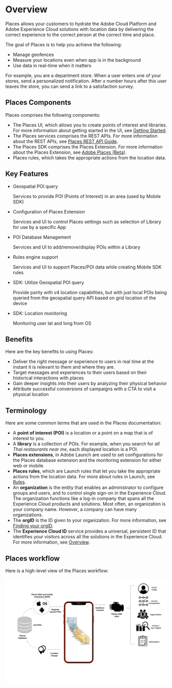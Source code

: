 # Overview

Places allows your customers to hydrate the Adobe Cloud Platform and Adobe Experience Cloud solutions with location data by delivering the correct experience to the correct person at the correct time and place.

The goal of Places is to help you achieve the following:

* Manage geofences
* Measure your locations even when app is in the background
* Use data in real-time when it matters 

For example, you are a department store. When a user enters one of your stores, send a personalized notification. After _x_ number hours after this user leaves the store, you can send a link to a satisfaction survey.

## Places Components

Places comprises the following components:

* The Places UI, which allows you to create points of interest and libraries.  For more information about getting started in the UI, see [Getting Started](https://launch.gitbook.io/places-services-by-adobe-documentation/getting-started).
* The Places services comprises the REST APIs. For more information about the REST APIs, see [Places REST API Guide](https://launch.gitbook.io/places-developer-by-adobe-documentation/).
* The Places SDK comprises the Places Extension. For more information about the Places Extension, see [Adobe Places \(Beta\)](https://aep-sdks.gitbook.io/docs/using-mobile-extensions/places-extension).
* Places rules, which takes the appropriate actions from the location data.

## Key Features

* Geospatial POI query

  Services to provide POI \(Points of Interest\) in an area \(used by Mobile SDK\)

* Configuration of Places Extension

  Services and UI to control Places settings such as selection of Library for use by a specific App

* POI Database Management

  Services and UI to add/remove/display POIs within a Library

* Rules engine support

  Services and UI to support Places/POI data while creating Mobile SDK rules

* SDK: Utilize Geospatial POI query

  Provide parity with v4 location capabilities, but with just local POIs being queried from the geospatial query API based on grid location of the device

* SDK: Location monitoring

  Monitoring user lat and long from OS

## Benefits

Here are the key benefits to using Places:

* Deliver the right message or experience to users in real time at the instant it is relevant to them and where they are.
* Target messages and experiences to their users based on their historical interactions with places 
* Gain deeper insights into their users by analyzing their physical behavior
* Attribute successful conversions of campaigns with a CTA to visit a physical location

## Terminology

Here are some common terms that are used in the Places documentation:

* A **point of interest \(POI\)** is a location or a point on a map that is of interest to you. 
* A **library** is a collection of POIs.   For example, when you search for _all Thai restaurants near me_, each displayed location is a POI.
* **Places extensions**, in Adobe Launch are used to set configurations for the Places database extension and the monitoring extension for either web or mobile. 
* **Places rules**, which are Launch rules that let you take the appropriate actions from the location data.  For more about rules in Launch, see [Rules](https://docs.adobelaunch.com/managing-resources/rules).  
* An **organization** is the entity that enables an administrator to configure groups and users, and to control single sign-on in the Experience Cloud.   The organization functions like a log-in company that spans all the Experience Cloud products and solutions. Most often, an organization is your company name. However, a company can have many organizations.
* The **orgID** is the ID given to your organization.   For more information, see [Finding your orgID](https://forums.adobe.com/thread/2339895).
* The **Experience Cloud ID** service provides a universal, persistent ID that identifies your visitors across all the solutions in the Experience Cloud.   For more information, see [Overview](https://marketing.adobe.com/resources/help/en_US/mcvid/).

## Places workflow

Here is a high-level view of the Places workflow:

![](.gitbook/assets/places-workflow-diagram-lc.png)

